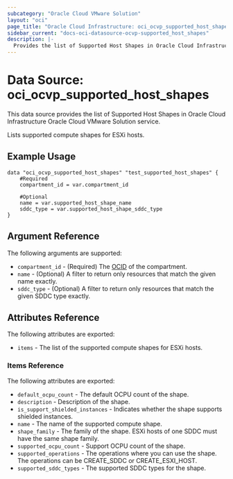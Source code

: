 ```yaml
---
subcategory: "Oracle Cloud VMware Solution"
layout: "oci"
page_title: "Oracle Cloud Infrastructure: oci_ocvp_supported_host_shapes"
sidebar_current: "docs-oci-datasource-ocvp-supported_host_shapes"
description: |-
  Provides the list of Supported Host Shapes in Oracle Cloud Infrastructure Oracle Cloud VMware Solution service
---
```


# Data Source: oci_ocvp_supported_host_shapes
This data source provides the list of Supported Host Shapes in Oracle Cloud Infrastructure Oracle Cloud VMware Solution service.

Lists supported compute shapes for ESXi hosts.


## Example Usage

```hcl
data "oci_ocvp_supported_host_shapes" "test_supported_host_shapes" {
	#Required
	compartment_id = var.compartment_id

	#Optional
	name = var.supported_host_shape_name
	sddc_type = var.supported_host_shape_sddc_type
}
```

## Argument Reference

The following arguments are supported:

* `compartment_id` - (Required) The [OCID](https://docs.cloud.oracle.com/iaas/Content/General/Concepts/identifiers.htm) of the compartment.
* `name` - (Optional) A filter to return only resources that match the given name exactly.
* `sddc_type` - (Optional) A filter to return only resources that match the given SDDC type exactly.


## Attributes Reference

The following attributes are exported:

* `items` - The list of the supported compute shapes for ESXi hosts.

### Items Reference

The following attributes are exported:

* `default_ocpu_count` - The default OCPU count of the shape. 
* `description` - Description of the shape. 
* `is_support_shielded_instances` - Indicates whether the shape supports shielded instances.
* `name` - The name of the supported compute shape. 
* `shape_family` - The family of the shape. ESXi hosts of one SDDC must have the same shape family. 
* `supported_ocpu_count` - Support OCPU count of the shape. 
* `supported_operations` - The operations where you can use the shape. The operations can be CREATE_SDDC or CREATE_ESXI_HOST. 
* `supported_sddc_types` - The supported SDDC types for the shape. 

